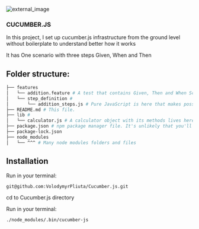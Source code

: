 ![external_image](http://www.nickvallaris.com/wp-content/uploads/2017/02/cucumber-logo-1024x445.jpg)
### CUCUMBER.JS

In this project, I set up cucumber.js infrastructure from the ground level without boilerplate to understand better how it works

It has One scenario with three steps Given, When and Then

## Folder structure:
```bash
├── features
│   └── addition.feature # A test that contains Given, Then and When Scenarios
│   └── step_definition #
│       └── addition_steps.js # Pure JavaScript is here that makes possible white tests in Gherkin format with .feature extension
├── README.md # This file.
├── lib #
│   └── calculator.js # A calculator object with its methods lives here
├── package.json # npm package manager file. It's unlikely that you'll need to modify this.
├── package-lock.json
├── node_modules
│   └── ^^^ # Many node modules folders and files
```
## Installation

Run in your terminal:

```
git@github.com:VolodymyrPliuta/Cucumber.js.git
```

cd to Cucumber.js directory

Run in your terminal:

```
./node_modules/.bin/cucumber-js
```

